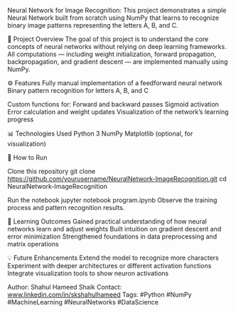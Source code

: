Neural Network for Image Recognition:
This project demonstrates a simple Neural Network built from scratch using NumPy that learns to recognize binary image patterns representing the letters A, B, and C.

🧠 Project Overview
The goal of this project is to understand the core concepts of neural networks without relying on deep learning frameworks.
All computations — including weight initialization, forward propagation, backpropagation, and gradient descent — are implemented manually using NumPy.

⚙️ Features
Fully manual implementation of a feedforward neural network
Binary pattern recognition for letters A, B, and C

Custom functions for:
Forward and backward passes
Sigmoid activation
Error calculation and weight updates
Visualization of the network’s learning progress

📊 Technologies Used
Python 3
NumPy
Matplotlib (optional, for visualization)

🚀 How to Run

Clone this repository
git clone https://github.com/yourusername/NeuralNetwork-ImageRecognition.git
cd NeuralNetwork-ImageRecognition

Run the notebook
jupyter notebook program.ipynb
Observe the training process and pattern recognition results.

🎯 Learning Outcomes
Gained practical understanding of how neural networks learn and adjust weights
Built intuition on gradient descent and error minimization
Strengthened foundations in data preprocessing and matrix operations

💡 Future Enhancements
Extend the model to recognize more characters
Experiment with deeper architectures or different activation functions
Integrate visualization tools to show neuron activations

Author: Shahul Hameed Shaik
Contact: www.linkedin.com/in/skshahulhameed
Tags: #Python #NumPy #MachineLearning #NeuralNetworks #DataScience

